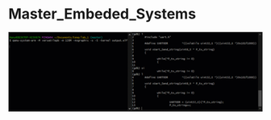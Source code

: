 # Master_Embeded_Systems
![alt text](https://github.com/A-Hanie/Master_Embeded_Systems/blob/main/02-Unit_3_Embedded_C/03-Lesson3/01-Lab1_debug/media/DebugZelda.gif?raw=true)
